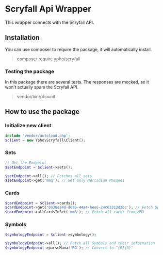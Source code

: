 # Scryfall Api Wrapper
This wrapper connects with the Scryfall API.

## Installation
You can use composer to require the package, it will automatically install.
> composer require ypho/scryfall

### Testing the package
In this package there are several tests. The responses are mocked, so it won't actually spam the Scryfall API.
> vendor/bin/phpunit

## How to use the package
### Initialize new client
```php
include 'vendor/autoload.php';
$client = new Ypho\Scryfall\Client();
```
### Sets

```php
// Get the Endpoint
$setEndpoint = $client->sets();

$setEndpoint->all(); // Fetches all sets
$setEndpoint->get('mmq'); // Get only Mercadian Masques
```

### Cards
```php
$cardEndpoint = $client->cards();
$cardEndpoint->get('0038ea4d-d0a6-44a4-bee6-24c03313d2bc'); // Fetch Sphinx's Revelation from MM3
$cardEndpoint->allCardsInSet('mm3'); // Fetch all cards from MM3
```

### Symbols
```php
$symbologyEndpoint = $client->symbology();

$symbologyEndpoint->all(); // Fetch all Symbols and their information
$symbologyEndpoint->parseMana('RG'); // Convert to "{R}{G}"
```
